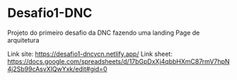 # Desafio1-DNC
Projeto do primeiro desafio da DNC fazendo uma landing Page de arquitetura

Link site: https://desafio1-dncvcn.netlify.app/
Link sheet: https://docs.google.com/spreadsheets/d/17bGpDxXj4qbbHXmC87rmV7hpN4j2Sb99cAsvXlQwYxk/edit#gid=0
